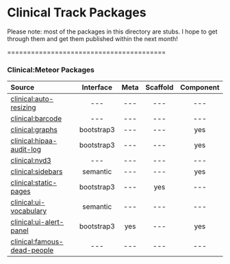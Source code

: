 Clinical Track Packages
=================================

Please note:  most of the packages in this directory are stubs.  I hope to get through them and get them published within the next month!

========================================
### Clinical:Meteor Packages

| Source   | Interface | Meta | Scaffold | Component | 
|:------------ | :-----------: |  :-------: | :--------: | :--------: | 
[clinical:auto-resizing](https://github.com/awatson1978/clinical-auto-resizing)  | --- | --- | --- | --- | 
[clinical:barcode](https://github.com/awatson1978/clinical-barcode)  | --- | --- | --- | --- | 
[clinical:graphs](https://github.com/awatson1978/clinical-graphs)  | bootstrap3 | --- | --- | yes | 
[clinical:hipaa-audit-log](https://github.com/awatson1978/clinical-hipaa-audit-log) |  bootstrap3 | --- | --- |yes| 
[clinical:nvd3](https://github.com/awatson1978/clinical-nvd3)  | --- | --- | --- | --- | 
[clinical:sidebars](https://github.com/awatson1978/clinical-ui-sidebars)  | semantic | --- | --- | yes | 
[clinical:static-pages](https://github.com/awatson1978/clinical-static-pages)  | bootstrap3 | --- | yes | --- | 
[clinical:ui-vocabulary](https://github.com/awatson1978/clinical-ui-vocabulary)  | semantic | --- | --- | --- | 
[clinical:ui-alert-panel](https://github.com/awatson1978/clinical-ui-alert-panel)  | bootstrap3 | yes | --- | yes | 
[clinical:famous-dead-people](https://github.com/awatson1978/accounts-famous-dead-people) | --- | --- | --- | --- | 
